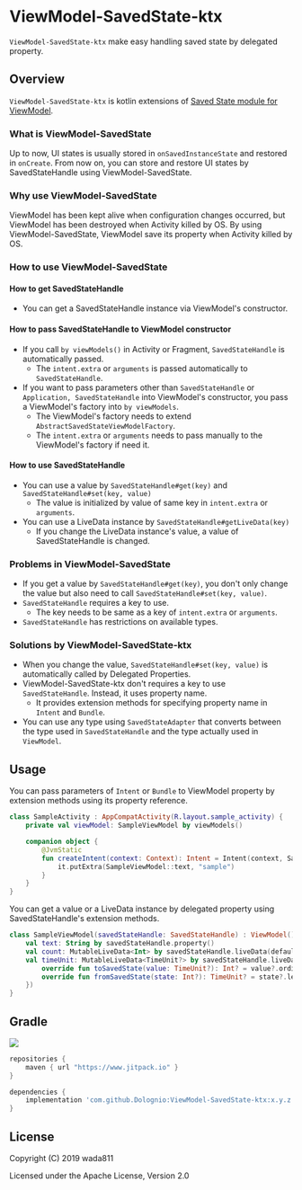 ViewModel-SavedState-ktx
=====

`ViewModel-SavedState-ktx` make easy handling saved state by delegated property.

## Overview

`ViewModel-SavedState-ktx` is kotlin extensions of [Saved State module for ViewModel](https://developer.android.com/topic/libraries/architecture/viewmodel-savedstate).

### What is ViewModel-SavedState
Up to now, UI states is usually stored in `onSavedInstanceState` and restored in `onCreate`.
From now on, you can store and restore UI states by SavedStateHandle using ViewModel-SavedState.

### Why use ViewModel-SavedState
ViewModel has been kept alive when configuration changes occurred, but ViewModel has been destroyed when Activity killed by OS.
By using ViewModel-SavedState, ViewModel save its property when Activity killed by OS.

### How to use ViewModel-SavedState

#### How to get SavedStateHandle
- You can get a SavedStateHandle instance via ViewModel's constructor.

#### How to pass SavedStateHandle to ViewModel constructor
- If you call `by viewModels()` in Activity or Fragment, `SavedStateHandle` is automatically passed.
    - The `intent.extra` or `arguments` is passed automatically to `SavedStateHandle`.
- If you want to pass parameters other than `SavedStateHandle` or `Application, SavedStateHandle` into ViewModel's constructor, you pass a ViewModel's factory into `by viewModels`.
    - The ViewModel's factory needs to extend `AbstractSavedStateViewModelFactory`.
    - The `intent.extra` or `arguments` needs to pass manually to the ViewModel's factory if need it.

#### How to use SavedStateHandle
- You can use a value by `SavedStateHandle#get(key)` and `SavedStateHandle#set(key, value)`
    - The value is initialized by value of same key in `intent.extra` or `arguments`.
- You can use a LiveData instance by `SavedStateHandle#getLiveData(key)`
    - If you change the LiveData instance's value, a value of SavedStateHandle is changed.

### Problems in ViewModel-SavedState
- If you get a value by `SavedStateHandle#get(key)`, you don't only change the value but also need to call `SavedStateHandle#set(key, value)`.
- `SavedStateHandle` requires a key to use.
    - The key needs to be same as a key of `intent.extra` or `arguments`.
- `SavedStateHandle` has restrictions on available types.

### Solutions by ViewModel-SavedState-ktx
- When you change the value, `SavedStateHandle#set(key, value)` is automatically called by Delegated Properties.
- ViewModel-SavedState-ktx don't requires a key to use `SavedStateHandle`. Instead, it uses property name.
    - It provides extension methods for specifying property name in `Intent` and `Bundle`.
- You can use any type using `SavedStateAdapter` that converts between the type used in `SavedStateHandle` and the type actually used in `ViewModel`.

## Usage

You can pass parameters of `Intent` or `Bundle` to ViewModel property by extension methods using its property reference.

```kotlin
class SampleActivity : AppCompatActivity(R.layout.sample_activity) {
    private val viewModel: SampleViewModel by viewModels()

    companion object {
        @JvmStatic
        fun createIntent(context: Context): Intent = Intent(context, SampleActivity::class.java).also {
            it.putExtra(SampleViewModel::text, "sample")
        }
    }
}
```

You can get a value or a LiveData instance by delegated property using SavedStateHandle's extension methods.

```kotlin
class SampleViewModel(savedStateHandle: SavedStateHandle) : ViewModel() {
    val text: String by savedStateHandle.property()
    val count: MutableLiveData<Int> by savedStateHandle.liveData(defaultValue = 0)
    val timeUnit: MutableLiveData<TimeUnit?> by savedStateHandle.liveData(object : SavedStateAdapter<TimeUnit?, Int?> {
        override fun toSavedState(value: TimeUnit?): Int? = value?.ordinal
        override fun fromSavedState(state: Int?): TimeUnit? = state?.let { TimeUnit.values()[it] }
    })
}
```

## Gradle

[![](https://jitpack.io/v/Dolognio/ViewModel-SavedState-ktx.svg)](https://jitpack.io/#Dolognio/ViewModel-SavedState-ktx)

```groovy
repositories {
    maven { url "https://www.jitpack.io" }
}

dependencies {
    implementation 'com.github.Dolognio:ViewModel-SavedState-ktx:x.y.z'
}
```

## License

Copyright (C) 2019 wada811

Licensed under the Apache License, Version 2.0
